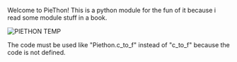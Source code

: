 Welcome to PieThon! This is a python module for the fun of it because i read some module stuff in a book.

![PIETHON TEMP](https://github.com/macisgreat/PieThon/assets/168867159/f652f080-7758-4313-aa3b-a9819d99a5f9)

The code must be used like "Piethon.c_to_f" instead of "c_to_f" because the code is not defined.
